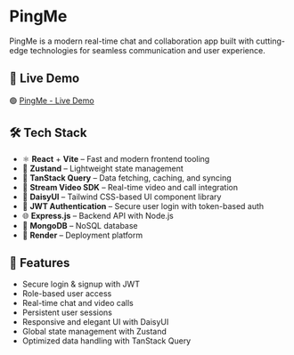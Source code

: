 # PingMe

PingMe is a modern real-time chat and collaboration app built with cutting-edge technologies for seamless communication and user experience.

## 🚀 Live Demo

🟢 [PingMe - Live Demo](https://pingme-7llm.onrender.com)

## 🛠 Tech Stack

- ⚛️ **React** + **Vite** – Fast and modern frontend tooling
- 🧠 **Zustand** – Lightweight state management
- 🔄 **TanStack Query** – Data fetching, caching, and syncing
- 🎥 **Stream Video SDK** – Real-time video and call integration
- 🎨 **DaisyUI** – Tailwind CSS-based UI component library
- 🔐 **JWT Authentication** – Secure user login with token-based auth
- 🌐 **Express.js** – Backend API with Node.js
- 🍃 **MongoDB** – NoSQL database
- 🚀 **Render** – Deployment platform

## 🔐 Features

- Secure login & signup with JWT
- Role-based user access
- Real-time chat and video calls
- Persistent user sessions
- Responsive and elegant UI with DaisyUI
- Global state management with Zustand
- Optimized data handling with TanStack Query

